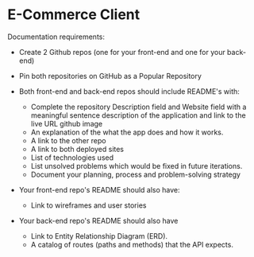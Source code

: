 # E-Commerce Client

Documentation requirements:

* Create 2 Github repos (one for your front-end and one for your back-end)
* Pin both repositories on GitHub as a Popular Repository
* Both front-end and back-end repos should include README's with:
  * Complete the repository Description field and Website field with a meaningful sentence description of the application and link to the live URL github image
  * An explanation of the what the app does and how it works.
  * A link to the other repo
  * A link to both deployed sites
  * List of technologies used
  * List unsolved problems which would be fixed in future iterations.
  * Document your planning, process and problem-solving strategy

* Your front-end repo's README should also have:
    * Link to wireframes and user stories

* Your back-end repo's README should also have
   * Link to Entity Relationship Diagram (ERD).
   * A catalog of routes (paths and methods) that the API expects.
